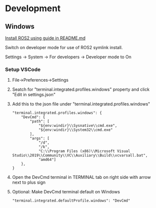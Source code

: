 # Development

## Windows

[Install ROS2 using guide in README.md](../README.md#install-ros2-foxy)

Switch on developer mode for use of ROS2 symlink install.

Settings -> System -> For developers -> Developer mode to On

### Setup VSCode

1. File->Preferences->Settings
2. Seatch for "terminal.integrated.profiles.windows" property and click "Edit in settings.json"
3. Add this to the json file under "terminal.integrated.profiles.windows"

    ```
    "terminal.integrated.profiles.windows": {
        "DevCmd": {
            "path": [
                "${env:windir}\\Sysnative\\cmd.exe",
                "${env:windir}\\System32\\cmd.exe"
            ],
            "args": [
                "/d",
                "/k", 
                "C:\\Program Files (x86)\\Microsoft Visual Studio\\2019\\Community\\VC\\Auxiliary\\Build\\vcvarsall.bat",
                "amd64"]
        },
    }
    ```
4. Open the DevCmd terminal in TERMINAL tab on right side with arrow next to plus sign
5. Optional: Make DevCmd terminal default on Windows

    ```
    "terminal.integrated.defaultProfile.windows": "DevCmd"
    ```

